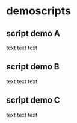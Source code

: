 # demoscripts
## script demo A
text text text
## script demo B
text text text
## script demo C
text text text
